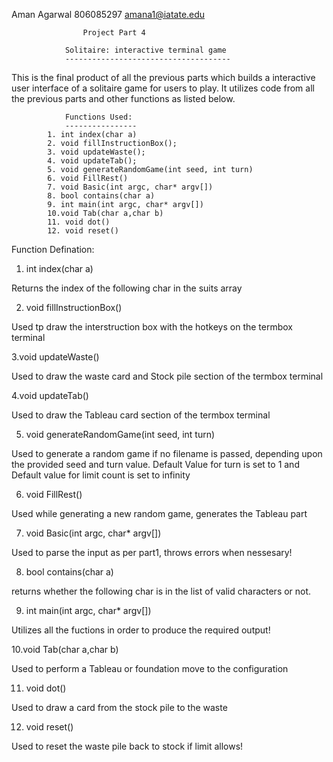 Aman Agarwal
806085297
amana1@iatate.edu


					Project Part 4
				
				Solitaire: interactive terminal game
				-------------------------------------

This is the final product of all the previous parts which builds a interactive user interface 
of a solitaire game for users to play. It utilizes code from all the previous parts and other functions
as listed below.




				Functions Used:
				----------------
			1. int index(char a)
			2. void fillInstructionBox();
			3. void updateWaste();
			4. void updateTab();
			5. void generateRandomGame(int seed, int turn)
			6. void FillRest()
			7. void Basic(int argc, char* argv[])
			8. bool contains(char a)
			9. int main(int argc, char* argv[])
			10.void Tab(char a,char b)
			11. void dot()
			12. void reset()
			



Function Defination:

1. int index(char a)
	
Returns the index of the following char in the suits array


2. void fillInstructionBox()

Used tp draw the interstruction box with the hotkeys on the termbox terminal

3.void updateWaste()

Used to draw the waste card and Stock pile section of the termbox terminal

4.void updateTab()

Used to draw the Tableau card  section of the termbox terminal

                       
5. void generateRandomGame(int seed, int turn)

Used to generate a random game if no filename is passed, depending upon the provided seed and turn
value. Default Value for turn is set to 1 and Default value for limit count is set to infinity


6. void FillRest()

Used while generating a new random game, generates the Tableau part


7. void Basic(int argc, char* argv[])

Used to parse the input as per part1, throws errors when nessesary!

                
 8. bool contains(char a)

returns whether the following char is in the list of valid characters or not.


                       
9. int main(int argc, char* argv[])

Utilizes all the fuctions in order to produce the required output!

10.void Tab(char a,char b)

Used to perform a Tableau or foundation move to the configuration

                        
11. void dot()
 
Used to draw a card from the stock pile to the waste
                     
12. void reset()

Used to reset the waste pile back to stock if limit allows!



